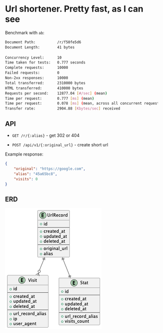 Url shortener. Pretty fast, as I can see
===

Benchmark with `ab`:

```bash
Document Path:          /r/f50fe5d6
Document Length:        41 bytes

Concurrency Level:      10
Time taken for tests:   0.777 seconds
Complete requests:      10000
Failed requests:        0
Non-2xx responses:      10000
Total transferred:      2310000 bytes
HTML transferred:       410000 bytes
Requests per second:    12877.04 [#/sec] (mean)
Time per request:       0.777 [ms] (mean)
Time per request:       0.078 [ms] (mean, across all concurrent requests)
Transfer rate:          2904.88 [Kbytes/sec] received
```

API
---

- `GET /r/{:alias}` - get 302 or 404

- `POST /api/v1/{:original_url}` - create short url

Example response:

```json
{
    "original": "https://google.com",
    "alias": "45a65bc8",
    "visits": 0
}
```

ERD
---

![ERD](docs/images/docs/erd.png)
